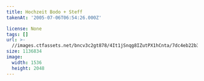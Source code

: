 ```yaml
---
title: Hochzeit Bodo + Steff
takenAt: '2005-07-06T06:54:26.000Z'

license: None
tags: []
url: >-
  //images.ctfassets.net/bncv3c2gt878/4It1jSnqg8IZutPX1hCnta/7dc4eb22b3fb3774c40948df0a32a12f/hochzeit-bodo--steff_4560369184_o
size: 1136834
image:
  width: 1536
  height: 2048
---
```

